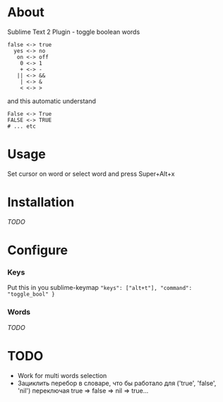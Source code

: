 # About
Sublime Text 2 Plugin - toggle boolean words

```
false <-> true
  yes <-> no
   on <-> off
    0 <-> 1
    + <-> -
   || <-> &&
    | <-> &
    < <-> >
```

and this automatic understand

```
False <-> True
FALSE <-> TRUE
# ... etc
```


# Usage
Set cursor on word or select word and press Super+Alt+x


# Installation
_TODO_


# Configure

### Keys
Put this in you sublime-keymap ```"keys": ["alt+t"], "command": "toggle_bool" }```

### Words
_TODO_


# TODO
- Work for multi words selection
- Зациклить перебор в словаре, что бы работало для ('true', 'false', 'nil') переключая true => false => nil => true...